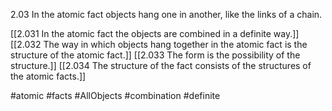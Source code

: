 2.03 In the atomic fact objects hang one in another, like the links of a chain.

[[2.031 In the atomic fact the objects are combined in a definite way.]]
[[2.032 The way in which objects hang together in the atomic fact is the structure of the atomic fact.]]
[[2.033 The form is the possibility of the structure.]]
[[2.034 The structure of the fact consists of the structures of the atomic facts.]]

#atomic #facts #AllObjects #combination #definite